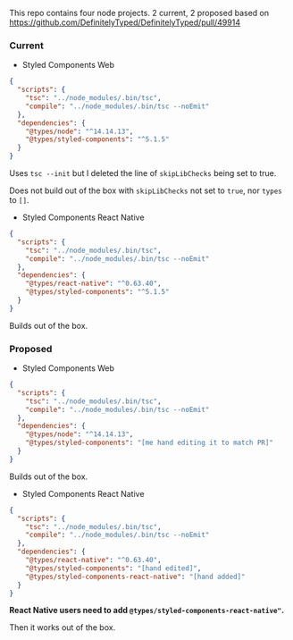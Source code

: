 This repo contains four node projects. 2 current, 2 proposed based on https://github.com/DefinitelyTyped/DefinitelyTyped/pull/49914

### Current


- Styled Components Web

```json
{
  "scripts": {
    "tsc": "../node_modules/.bin/tsc",
    "compile": "../node_modules/.bin/tsc --noEmit"
  },
  "dependencies": {
    "@types/node": "^14.14.13",
    "@types/styled-components": "^5.1.5"
  }
}
```

Uses `tsc --init` but I deleted the line of `skipLibChecks` being set to true. 

Does not build out of the box with `skipLibChecks` not set to `true`, nor `types` to `[]`.

- Styled Components React Native

```json
{
  "scripts": {
    "tsc": "../node_modules/.bin/tsc",
    "compile": "../node_modules/.bin/tsc --noEmit"
  },
  "dependencies": {
    "@types/react-native": "^0.63.40",
    "@types/styled-components": "^5.1.5"
  }
}
```

Builds out of the box.

### Proposed

- Styled Components Web


```json
{
  "scripts": {
    "tsc": "../node_modules/.bin/tsc",
    "compile": "../node_modules/.bin/tsc --noEmit"
  },
  "dependencies": {
    "@types/node": "^14.14.13",
    "@types/styled-components": "[me hand editing it to match PR]"
  }
}
```

Builds out of the box.

- Styled Components React Native

```json
{
  "scripts": {
    "tsc": "../node_modules/.bin/tsc",
    "compile": "../node_modules/.bin/tsc --noEmit"
  },
  "dependencies": {
    "@types/react-native": "^0.63.40",
    "@types/styled-components": "[hand edited]",
    "@types/styled-components-react-native": "[hand added]"
  }
}
```

**React Native users need to add `@types/styled-components-react-native"`.**

Then it works out of the box. 